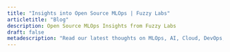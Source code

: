 ```yaml
---
title: "Insights into Open Source MLOps | Fuzzy Labs"
articletitle: "Blog"
description: Open Source MLOps Insights from Fuzzy Labs
draft: false
metadescription: "Read our latest thoughts on MLOps, AI, Cloud, DevOps, IoT and more!"
---
```

